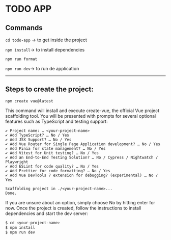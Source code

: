 # TODO APP

## Commands

`cd todo-app` -> to get inside the project

`npm install`-> to install dependencies

`npm run format`

`npm run dev`-> to run de application

---

## Steps to create the project:


`npm create vue@latest`

This command will install and execute create-vue, the official Vue project scaffolding tool. You will be presented with prompts for several optional features such as TypeScript and testing support:

```
✔ Project name: … <your-project-name>
✔ Add TypeScript? … No / Yes
✔ Add JSX Support? … No / Yes
✔ Add Vue Router for Single Page Application development? … No / Yes
✔ Add Pinia for state management? … No / Yes
✔ Add Vitest for Unit testing? … No / Yes
✔ Add an End-to-End Testing Solution? … No / Cypress / Nightwatch / Playwright
✔ Add ESLint for code quality? … No / Yes
✔ Add Prettier for code formatting? … No / Yes
✔ Add Vue DevTools 7 extension for debugging? (experimental) … No / Yes

Scaffolding project in ./<your-project-name>...
Done.
```

If you are unsure about an option, simply choose No by hitting enter for now. Once the project is created, follow the instructions to install dependencies and start the dev server:

```bash
$ cd <your-project-name>
$ npm install
$ npm run dev
```